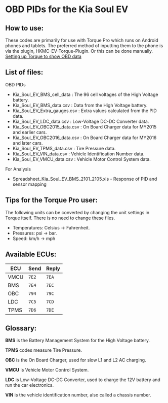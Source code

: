 # OBD PIDs for the Kia Soul EV

## How to use:

These codes are primarily for use with Torque Pro which runs on Android phones and tablets. The preferred method of inputting them to the phone is via the plugin, HKMC-EV-Torque-Plugin.
Or this can be done manually. [Setting up Torque to show OBD data](https://jejusoul.github.io/OBD-PIDs-for-HKMC-EVs/)

## List of files: 

OBD PIDs 

- Kia_Soul_EV_BMS_cell_data : The 96 cell voltages of the High Voltage battery.
- Kia_Soul_EV_BMS_data.csv : Data from the High Voltage battery.
- Kia_Soul_EV_Extra_gauges.csv : Extra values calculated from the PID data.
- Kia_Soul_EV_LDC_data.csv : Low-Voltage DC-DC Converter data.
- Kia_Soul_EV_OBC2015_data.csv : On Board Charger data for MY2015 and earlier cars.
- Kia_Soul_EV_OBC2016_data.csv : On Board Charger data for MY2016 and later cars.
- Kia_Soul_EV_TPMS_data.csv : Tire Pressure data.
- Kia_Soul_EV_VIN_data.csv : Vehicle Identification Number data.
- Kia_Soul_EV_VMCU_data.csv : Vehicle Motor Control System data.

For Analysis
- Spreadsheet_Kia_Soul_EV_BMS_2101_2105.xls - Response of PID and sensor mapping

## Tips for the Torque Pro user:

The following units can be converted by changing the unit settings in Torque itself.
There is no need to change these files.

- Temperatures: Celsius -> Fahrenheit.
- Pressures: psi -> bar.
- Speed: km/h -> mph

## Available ECUs:

ECU  | Send  | Reply
---- | ----- | -----
VMCU | `7E2` | `7EA`
BMS  | `7E4` | `7EC`
OBC  | `794` | `79C`
LDC  | `7C5` | `7CD`
TPMS | `7D6` | `7DE`

## Glossary:

**BMS** is the Battery Management System for the High Voltage battery.

**TPMS** codes measure Tire Pressure.

**OBC** is the On Board Charger, used for slow L1 and L2 AC charging.

**VMCU** is Vehicle Motor Control System.

**LDC** is Low-Voltage DC-DC Converter, used to charge the 12V battery and run the car electronics.

**VIN** is the vehicle identification number, also called a chassis number.
